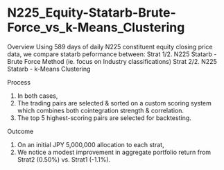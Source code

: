 # N225_Equity-Statarb-Brute-Force_vs_k-Means_Clustering
Overview
Using 589 days of daily N225 constituent equity closing price data, we compare statarb peformance between: 
Strat 1/2. N225 Statarb - Brute Force Method (ie. focus on Industry classifications)
Strat 2/2. N225 Statarb - k-Means Clustering

Process
1. In both cases,
2. The trading pairs are selected & sorted on a custom scoring system which combines both cointegration strength & correlation.
3. The top 5 highest-scoring pairs are selected for backtesting.

Outcome 
1. On an initial JPY 5,000,000 allocation to each strat,
2. We notice a modest improvement in aggregate portfolio return from Strat2 (0.50%) vs. Strat1 (-1.1%).
 
